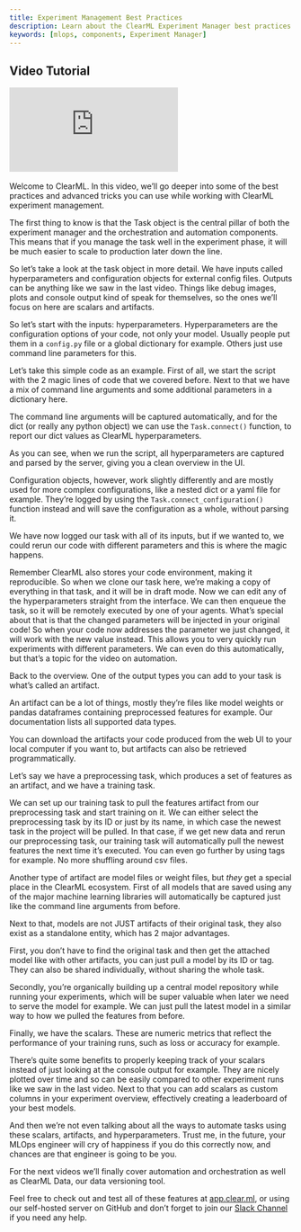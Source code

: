 ```yaml
---
title: Experiment Management Best Practices
description: Learn about the ClearML Experiment Manager best practices.
keywords: [mlops, components, Experiment Manager]
---
```



## Video Tutorial

<div class="vid" >
<iframe style={{position: 'absolute', top: '0', left: '0', bottom: '0', right: '0', width: '100%', height: '100%'}} 
        src="https://www.youtube.com/embed/kyOfwVg05EM?rel=0" 
        title="YouTube video player" 
        frameborder="0" 
        allow="accelerometer; autoplay; clipboard-write; encrypted-media; gyroscope; picture-in-picture; fullscreen" 
        allowfullscreen>
</iframe>
</div>

<br/>

<Collapsible type="info" title="Video Transcript">
Welcome to ClearML. In this video, we’ll go deeper into some of the best practices and advanced tricks you can use while working with ClearML experiment management.

The first thing to know is that the Task object is the central pillar of both the experiment manager and the orchestration and automation components. This means that if you manage the task well in the experiment phase, it will be much easier to scale to production later down the line. 

So let’s take a look at the task object in more detail. We have inputs called hyperparameters and configuration objects for external config files. Outputs can be anything like we saw in the last video. Things like debug images, plots and console output kind of speak for themselves, so the ones we’ll focus on here are scalars and artifacts.

So let’s start with the inputs: hyperparameters. Hyperparameters are the configuration options of your code, not only your model. Usually people put them in a `config.py` file or a global dictionary for example. Others just use command line parameters for this. 

Let’s take this simple code as an example. First of all, we start the script with the 2 magic lines of code that we covered before. Next to that we have a mix of command line arguments and some additional parameters in a dictionary here. 

The command line arguments will be captured automatically, and for the dict (or really any python object) we can use the `Task.connect()` function, to report our dict values as ClearML hyperparameters. 

As you can see, when we run the script, all hyperparameters are captured and parsed by the server, giving you a clean overview in the UI.

Configuration objects, however, work slightly differently and are mostly used for more complex configurations, like a nested dict or a yaml file for example. They’re logged by using the `Task.connect_configuration()` function instead and will save the configuration as a whole, without parsing it.

We have now logged our task with all of its inputs, but if we wanted to, we could rerun our code with different parameters and this is where the magic happens.

Remember ClearML also stores your code environment, making it reproducible. So when we clone our task here, we’re making a copy of everything in that task, and it will be in draft mode. Now we can edit any of the hyperparameters straight from the interface. We can then enqueue the task, so it will be remotely executed by one of your agents. What’s special about that is that the changed parameters will be injected in your original code! So when your code now addresses the parameter we just changed, it will work with the new value instead. This allows you to very quickly run experiments with different parameters. We can even do this automatically, but that’s a topic for the video on automation.

Back to the overview. One of the output types you can add to your task is what’s called an artifact.

An artifact can be a lot of things, mostly they’re files like model weights or pandas dataframes containing preprocessed features for example. Our documentation lists all supported data types.

You can download the artifacts your code produced from the web UI to your local computer if you want to, but artifacts can also be retrieved programmatically.

Let’s say we have a preprocessing task, which produces a set of features as an artifact, and we have a training task.

We can set up our training task to pull the features artifact from our preprocessing task and start training on it. We can either select the preprocessing task by its ID or just by its name, in which case the newest task in the project will be pulled. In that case, if we get new data and rerun our preprocessing task, our training task will automatically pull the newest features the next time it’s executed. You can even go further by using tags for example. No more shuffling around csv files.

Another type of artifact are model files or weight files, but *they* get a special place in the ClearML ecosystem. First of all models that are saved using any of the major machine learning libraries will automatically be captured just like the command line arguments from before.

Next to that, models are not JUST artifacts of their original task, they also exist as a standalone entity, which has 2 major advantages.

First, you don’t have to find the original task and then get the attached model like with other artifacts, you can just pull a model by its ID or tag. They can also be shared individually, without sharing the whole task.

Secondly, you’re organically building up a central model repository while running your experiments, which will be super valuable when later we need to serve the model for example. We can just pull the latest model in a similar way to how we pulled the features from before.

Finally, we have the scalars. These are numeric metrics that reflect the performance of your training runs, such as loss or accuracy for example.

There’s quite some benefits to properly keeping track of your scalars instead of just looking at the console output for example. They are nicely plotted over time and so can be easily compared to other experiment runs like we saw in the last video. Next to that you can add scalars as custom columns in your experiment overview, effectively creating a leaderboard of your best models.

And then we’re not even talking about all the ways to automate tasks using these scalars, artifacts, and hyperparameters. Trust me, in the future, your MLOps engineer will cry of happiness if you do this correctly now, and chances are that engineer is going to be you.

For the next videos we’ll finally cover automation and orchestration as well as ClearML Data, our data versioning tool.

Feel free to check out and test all of these features at [app.clear.ml](https://app.clear.ml), or using our self-hosted server on GitHub and don’t forget to join our [Slack Channel](https://joinslack.clear.ml) if you need any help.

</Collapsible>
